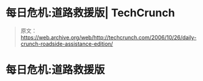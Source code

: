 # 每日危机:道路救援版| TechCrunch

> 原文：<https://web.archive.org/web/http://techcrunch.com/2006/10/26/daily-crunch-roadside-assistance-edition/>

# 每日危机:道路救援版